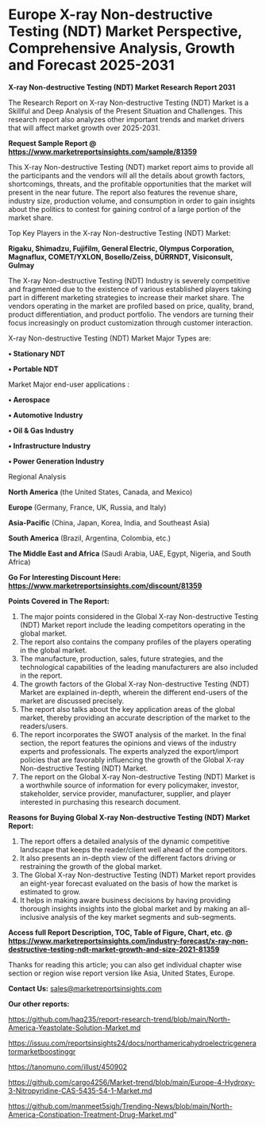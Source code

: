 # Europe X-ray Non-destructive Testing (NDT) Market Perspective, Comprehensive Analysis, Growth and Forecast 2025-2031

<strong>X-ray Non-destructive Testing (NDT) Market Research Report 2031</strong>

The Research Report on X-ray Non-destructive Testing (NDT) Market is a Skillful and Deep Analysis of the Present Situation and Challenges. This research report also analyzes other important trends and market drivers that will affect market growth over 2025-2031.

<strong>Request Sample Report @ <a href=https://www.marketreportsinsights.com/sample/81359>https://www.marketreportsinsights.com/sample/81359</a></strong>

This X-ray Non-destructive Testing (NDT) market report aims to provide all the participants and the vendors will all the details about growth factors, shortcomings, threats, and the profitable opportunities that the market will present in the near future. The report also features the revenue share, industry size, production volume, and consumption in order to gain insights about the politics to contest for gaining control of a large portion of the market share.

Top Key Players in the X-ray Non-destructive Testing (NDT) Market:

<strong>Rigaku, Shimadzu, Fujifilm, General Electric, Olympus Corporation, Magnaflux, COMET/YXLON, Bosello/Zeiss, DÜRRNDT, Visiconsult, Gulmay</strong>

The X-ray Non-destructive Testing (NDT) Industry is severely competitive and fragmented due to the existence of various established players taking part in different marketing strategies to increase their market share. The vendors operating in the market are profiled based on price, quality, brand, product differentiation, and product portfolio. The vendors are turning their focus increasingly on product customization through customer interaction.

X-ray Non-destructive Testing (NDT) Market Major Types are:

<strong>• Stationary NDT

• Portable NDT</strong>

Market Major end-user applications :

<strong>• Aerospace

• Automotive Industry

• Oil & Gas Industry

• Infrastructure Industry

• Power Generation Industry</strong>

Regional Analysis

</u><strong><b>North America</b></strong> (the United States, Canada, and Mexico)

<strong><b>Europe </b></strong>(Germany, France, UK, Russia, and Italy)

<strong><b>Asia-Pacific</b></strong> (China, Japan, Korea, India, and Southeast Asia)

<strong><b>South America</b></strong> (Brazil, Argentina, Colombia, etc.)

<strong><b>The Middle East and Africa</b></strong> (Saudi Arabia, UAE, Egypt, Nigeria, and South Africa)

<strong>Go For Interesting Discount Here: <a href=https://www.marketreportsinsights.com/discount/81359>https://www.marketreportsinsights.com/discount/81359</a></strong>

<strong>Points Covered in The Report:</strong>
<ol>
  <li>The major points considered in the Global X-ray Non-destructive Testing (NDT) Market report include the leading competitors operating in the global market.</li>
  <li>The report also contains the company profiles of the players operating in the global market.</li>
  <li>The manufacture, production, sales, future strategies, and the technological capabilities of the leading manufacturers are also included in the report.</li>
  <li>The growth factors of the Global X-ray Non-destructive Testing (NDT) Market are explained in-depth, wherein the different end-users of the market are discussed precisely.</li>
  <li>The report also talks about the key application areas of the global market, thereby providing an accurate description of the market to the readers/users.</li>
  <li>The report incorporates the SWOT analysis of the market. In the final section, the report features the opinions and views of the industry experts and professionals. The experts analyzed the export/import policies that are favorably influencing the growth of the Global X-ray Non-destructive Testing (NDT) Market.</li>
  <li>The report on the Global X-ray Non-destructive Testing (NDT) Market is a worthwhile source of information for every policymaker, investor, stakeholder, service provider, manufacturer, supplier, and player interested in purchasing this research document.</li>
</ol>
<strong>Reasons for Buying Global X-ray Non-destructive Testing (NDT) Market Report:</strong>

<ol>
  <li>The report offers a detailed analysis of the dynamic competitive landscape that keeps the reader/client well ahead of the competitors.</li>
  <li>It also presents an in-depth view of the different factors driving or restraining the growth of the global market.</li>
  <li>The Global X-ray Non-destructive Testing (NDT) Market report provides an eight-year forecast evaluated on the basis of how the market is estimated to grow.</li>
  <li>It helps in making aware business decisions by having providing thorough insights insights into the global market and by making an all-inclusive analysis of the key market segments and sub-segments.</li>
</ol>
<strong>Access full Report Description, TOC, Table of Figure, Chart, etc. @ <a href=https://www.marketreportsinsights.com/industry-forecast/x-ray-non-destructive-testing-ndt-market-growth-and-size-2021-81359>https://www.marketreportsinsights.com/industry-forecast/x-ray-non-destructive-testing-ndt-market-growth-and-size-2021-81359</a></strong>


Thanks for reading this article; you can also get individual chapter wise section or region wise report version like Asia, United States, Europe.

<strong>Contact Us:</strong>
sales@marketreportsinsights.com

<strong>Our other reports:</strong>

<a href=https://github.com/haq235/report-research-trend/blob/main/North-America-Yeastolate-Solution-Market.md>https://github.com/haq235/report-research-trend/blob/main/North-America-Yeastolate-Solution-Market.md</a>

<a href=https://issuu.com/reportsinsights24/docs/northamericahydroelectricgeneratormarketboostinggr>https://issuu.com/reportsinsights24/docs/northamericahydroelectricgeneratormarketboostinggr</a>

<a href=https://tanomuno.com/illust/450902>https://tanomuno.com/illust/450902</a>

<a href=https://github.com/cargo4256/Market-trend/blob/main/Europe-4-Hydroxy-3-Nitropyridine-CAS-5435-54-1-Market.md>https://github.com/cargo4256/Market-trend/blob/main/Europe-4-Hydroxy-3-Nitropyridine-CAS-5435-54-1-Market.md</a>

<a href=https://github.com/manmeet5sigh/Trending-News/blob/main/North-America-Constipation-Treatment-Drug-Market.md>https://github.com/manmeet5sigh/Trending-News/blob/main/North-America-Constipation-Treatment-Drug-Market.md</a>"
